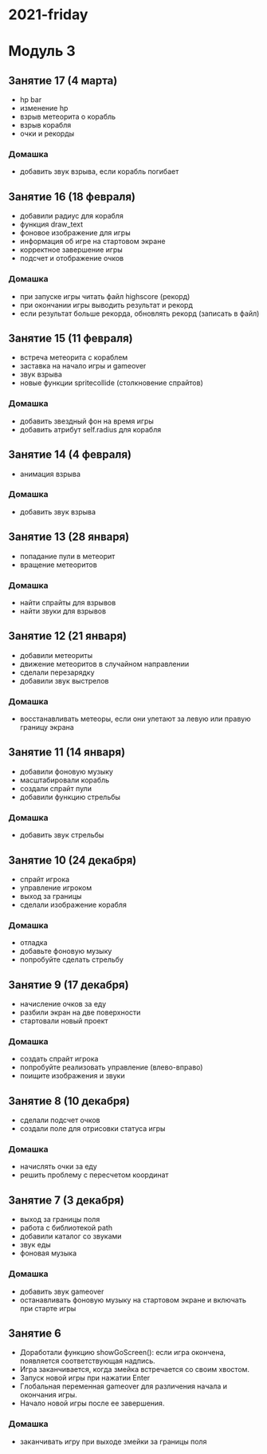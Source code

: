 # 2021-friday

# Модуль 3
## Занятие 17 (4 марта)
+ hp bar
+ изменение hp
+ взрыв метеорита о корабль
+ взрыв корабля
+ очки и рекорды
### Домашка
+ добавить звук взрыва, если корабль погибает

## Занятие 16 (18 февраля)
+ добавили радиус для корабля
+ функция draw_text
+ фоновое изображение для игры
+ информация об игре на стартовом экране
+ корректное завершение игры
+ подсчет и отображение очков

### Домашка
+ при запуске игры читать файл highscore (рекорд)
+ при окончании игры выводить результат и рекорд
+ если результат больше рекорда, обновлять рекорд (записать в файл)
## Занятие 15 (11 февраля)
+ встреча метеорита с кораблем
+ заставка на начало игры и gameover
+ звук взрыва
+ новые функции spritecollide (столкновение спрайтов)
### Домашка
+ добавить звездный фон на время игры
+ добавить атрибут self.radius для корабля
## Занятие 14 (4 февраля)
+ анимация взрыва

### Домашка
+ добавить звук взрыва

## Занятие 13 (28 января)
+ попадание пули в метеорит
+ вращение метеоритов
### Домашка
+ найти спрайты для взрывов
+ найти звуки для взрывов
## Занятие 12 (21 января)
+ добавили метеориты
+ движение метеоритов в случайном направлении
+ сделали перезарядку
+ добавили звук выстрелов

### Домашка
+ восстанавливать метеоры, если они улетают за левую или правую границу экрана

## Занятие 11 (14 января)
+ добавили фоновую музыку
+ масштабировали корабль
+ создали спрайт пули
+ добавили функцию стрельбы
### Домашка
+ добавить звук стрельбы
## Занятие 10 (24 декабря)
+ спрайт игрока
+ управление игроком
+ выход за границы
+ сделали изображение корабля
### Домашка
+ отладка
+ добавьте фоновую музыку
+ попробуйте сделать стрельбу
## Занятие 9 (17 декабря)
+ начисление очков за еду
+ разбили экран на две поверхности
+ стартовали новый проект
### Домашка
+ создать спрайт игрока
+ попробуйте реализовать управление (влево-вправо)
+ поищите изображения и звуки

## Занятие 8 (10 декабря)
+ сделали подсчет очков
+ создали поле для отрисовки статуса игры

### Домашка
+ начислять очки за еду
+ решить проблему с пересчетом координат

## Занятие 7 (3 декабря)
+ выход за границы поля
+ работа с библиотекой path
+ добавили каталог со звуками
+ звук еды
+ фоновая музыка

### Домашка
+ добавить звук gameover
+ останавливать фоновую музыку на стартовом экране и включать при старте игры

## Занятие 6
+ Доработали функцию showGoScreen(): если игра окончена, появляется соответствующая надпись.
+ Игра заканчивается, когда змейка встречается со своим хвостом.
+ Запуск новой игры при нажатии Enter
+ Глобальная переменная gameover для различения начала и окончания игры.
+ Начало новой игры после ее завершения.
### Домашка
+ заканчивать игру при выходе змейки за границы поля
